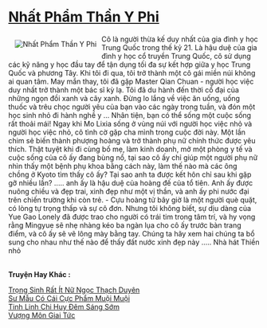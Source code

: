 <a href="https://truyentiki.com/nhat-pham-than-y-phi.30376/" title="Nhất Phẩm Thần Y Phi"><h1>Nhất Phẩm Thần Y Phi</h1></a><div style="display:table"><img align="right" style="float: left; padding: 10px;" src="https://truyentiki.com/a/img/str/src/30376.jpg" alt="Nhất Phẩm Thần Y Phi">Cô là người thừa kế duy nhất của gia đình y học Trung Quốc trong thế kỷ 21. Là hậu duệ của gia đình y học cổ truyền Trung Quốc, cô sử dụng các kỹ năng y học đầu tay để tận dụng tối đa sự kết hợp giữa y học Trung Quốc và phương Tây. Khi tôi đi qua, tôi trở thành một cô gái miền núi không ai quan tâm. May mắn thay, tôi đã gặp Master Qian Chuan - người học việc duy nhất trở thành một bác sĩ kỳ lạ. Tôi đã du hành đến thời cổ đại của những ngọn đồi xanh và cây xanh. Đừng lo lắng về việc ăn uống, uống thuốc và trêu chọc người yêu của bạn vào các ngày trong tuần, và đón một học sinh nhỏ đi hành nghề y ... Nhân tiện, bạn có thể sống một cuộc sống rất thoải mái! Ngay khi Mo Lixia sống ở vùng núi với người học việc nhỏ và người học việc nhỏ, cô tình cờ gặp cha mình trong cuộc đời này. Một lần chim sẻ biến thành phượng hoàng và trở thành phụ nữ chính thức được yêu thích. Thật tuyệt khi đi cùng bố mẹ, làm kinh doanh, mở một phòng y tế và cuộc sống của cô ấy đang bùng nổ, tại sao cô ấy chỉ giúp một người phụ nữ nhìn thấy một bệnh phụ khoa bằng cách này, làm thế nào mà các ông chồng ở Kyoto tìm thấy cô ấy? Tại sao anh ta được kết hôn chỉ sau khi gặp gỡ nhiều lần? ..... anh ấy là hậu duệ của hoàng đế của tổ tiên. Anh ấy được nuông chiều và đẹp trai, xinh đẹp như một vị thần, và anh ấy phi nước đại trên chiến trường khi còn trẻ. - Cựu hoàng tử bây giờ là một người què quặt, có lòng tự trọng thấp và sự cô đơn. Nhưng tôi không biết, sự dịu dàng của Yue Gao Lonely đã được trao cho người có trái tim trong tâm trí, và hy vọng rằng Mingyue sẽ nhẹ nhàng kéo ba ngàn lụa cho cô ấy trước bàn trang điểm, và cô ấy sẽ vẽ lông mày bằng tay. Chúng ta hãy xem hai chúng ta bổ sung cho nhau như thế nào để thấy đất nước xinh đẹp này ..... Nhà hát Thiền nhỏ</div><p><br><b>Truyện Hay Khác :</b></p><a href="https://truyentiki.com/trong-sinh-rat-it-nu-ngoc-thach-duyen.30375/" alt="Trọng Sinh Rất Ít Nữ Ngọc Thạch Duyên">Trọng Sinh Rất Ít Nữ Ngọc Thạch Duyên</a><br/><a href="https://www.flickr.com/photos/188164041@N05/49966797278/" alt="Sư Mẫu Có Cái Cực Phẩm Muội Muội">Sư Mẫu Có Cái Cực Phẩm Muội Muội</a><br/><a href="https://www.plurk.com/p/nuzb7y" alt="Tinh Linh Chi Huy Đêm Sáng Sớm">Tinh Linh Chi Huy Đêm Sáng Sớm</a><br/><a href="https://truyentiki.wordpress.com/2020/06/08/vuong-mon-giai-tuc/" alt="Vượng Môn Giai Tức">Vượng Môn Giai Tức</a><br/>